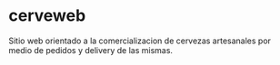 # cerveweb
Sitio web orientado a la comercializacion de cervezas artesanales por medio de pedidos y delivery de las mismas.
